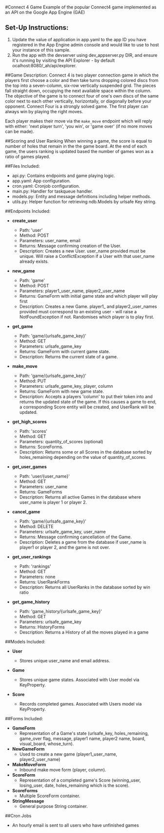 #Connect 4 Game
Example of the popular Connect4 game implemented as an API on the Google App Engine (GAE)

## Set-Up Instructions:
1.  Update the value of application in app.yaml to the app ID you have registered in the App Engine admin console and would like to use to host your instance of this sample.
1.  Run the app with the devserver using dev_appserver.py DIR, and ensure it's running by visiting the API Explorer - by default ocalhost:8080/_ah/api/explorer.
 
##Game Description:
Connect 4 is two player connection game in which the players first choose a color and then take turns dropping colored discs from the top into a seven-column, six-row vertically suspended grid.
The pieces fall straight down, occupying the next available space within the column. 
The objective of the game is to connect four of one's own discs of the same color next to each other vertically, horizontally, or diagonally before your opponent. Connect Four is a strongly solved game. 
The first player can always win by playing the right moves.

Each player makes their move via the `make_move` endpoint which will reply
with either: 'next player turn', 'you win', or 'game over' (if no more moves can be made).

##Scoring and User Ranking
When winning a game, the score is equal to number of holes that remain in the the game board.
At the end of each game, the users ranking is updated based the number of games won as a ratio of games played.

##Files Included:
 - api.py: Contains endpoints and game playing logic.
 - app.yaml: App configuration.
 - cron.yaml: Cronjob configuration.
 - main.py: Handler for taskqueue handler.
 - models.py: Entity and message definitions including helper methods.
 - utils.py: Helper function for retrieving ndb.Models by urlsafe Key string.
 
##Endpoints Included:
 - **create_user**
    - Path: 'user'
    - Method: POST
    - Parameters: user_name, email
    - Returns: Message confirming creation of the User.
    - Description: Creates a new User. user_name provided must be unique. Will 
    raise a ConflictException if a User with that user_name already exists.
    
 - **new_game**
    - Path: 'game'
    - Method: POST
    - Parameters: player1_user_name, player2_user_name
    - Returns: GameForm with initial game state and which player will play first
    - Description: Creates a new Game. player1_ and player2_user_names provided 
    must correspond to an existing user - will raise a NotFoundException if not. 
    Randomises which player is to play first.
       
 - **get_game**
    - Path: 'game/{urlsafe_game_key}'
    - Method: GET
    - Parameters: urlsafe_game_key
    - Returns: GameForm with current game state.
    - Description: Returns the current state of a game.
    
 - **make_move**
    - Path: 'game/{urlsafe_game_key}'
    - Method: PUT
    - Parameters: urlsafe_game_key, player, column
    - Returns: GameForm with new game state.
    - Description: Accepts a players 'column' to put their token into and 
    returns the updated state of the game. If this causes a game to end, a 
    corresponding Score entity will be created, and UserRank will be updated.
    
- **get_high_scores**
    - Path: 'scores'
    - Method: GET
    - Parameters: quantity_of_scores (optional)
    - Returns: ScoreForms.
    - Description: Returns some or all Scores in the database sorted by 
    holes_remaining depending on the value of quantity_of_scores.
    
- **get_user_games**
    - Path: 'user/{user_name}'
    - Method: GET
    - Parameters: user_name
    - Returns: GameForms
    - Description: Returns all active Games in the database where user_name 
    is player 1 or player 2.
    
 - **cancel_game**
    - Path: 'game/{urlsafe_game_key}'
    - Method: DELETE
    - Parameters: urlsafe_game_key, user_name
    - Returns: Message confirming cancellation of the Game.
    - Description: Deletes a game from the database if user_name is player1 or
    player 2, and the game is not over.
    
 - **get_user_rankings**
    - Path: 'rankings'
    - Method: GET
    - Parameters: none
    - Returns: UserRankForms
    - Description: Returns all UserRanks in the database sorted by win ratio
    
  - **get_game_history**
    - Path: 'game_history/{urlsafe_game_key}'
    - Method: GET
    - Parameters: urlsafe_game_key
    - Returns: HistoryForms
    - Description: Returns a History of all the moves played in a game
    
##Models Included:
 - **User**
    - Stores unique user_name and email address.
    
 - **Game**
    - Stores unique game states. Associated with User model via KeyProperty.
    
 - **Score**
    - Records completed games. Associated with Users model via KeyProperty.
    
##Forms Included:
 - **GameForm**
    - Representation of a Game's state (urlsafe_key, holes_remaining,
    game_over flag, message, player1 name, player2 name, board, 
    visual_board, whose_turn).
 - **NewGameForm**
    - Used to create a new game (player1_user_name, player2_user_name)
 - **MakeMoveForm**
    - Inbound make move form (player, column).
 - **ScoreForm**
    - Representation of a completed game's Score (winning_user, losing_user, 
    date, holes_remaining which is the score).
 - **ScoreForms**
    - Multiple ScoreForm container.
 - **StringMessage**
    - General purpose String container.
    
##Cron Jobs
 - An hourly email is sent to all users who have unfinished games
    

 